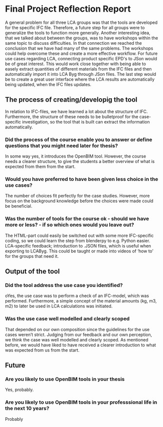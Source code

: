 # Final Project Reflection Report 
A general problem for all three LCA groups was that the tools are developed for the specific IFC file. Therefore, a future step for all groups were to generalize the tools to function more generally. Another interesting idea, that we talked about between the groups, was to have workshops within the same topic to discuss difficulties. In that connection we reached the conclusion that we have had many of the same problems. The workshops could help overcome these and create a more effective workflow.
For future use cases regarding LCA, connecting product specific EPD's to JSon would be of great interest. This would work close together with being able to easely extract quantities of different materials from the IFC files and then automatically import it into LCA Byg through JSon files. The last step would be to create a great user interface where the LCA results are automatically being updated, when the IFC files updates. 

##  The process of creating/developig the tool
In relation to IFC-files, we have learned a lot about the structure of IFC. Furthermore, the structure of these needs to be bulletproof for the case-specific investigation, so the tool that is built can extract the information automatically.

### Did the process of the course enable you to answer or define questions that you might need later for thesis?
In some way yes, it introduces the OpenBIM tool. However, the course needs a clearer structure, to give the students a better overview of what is expected from them from the start. 

### Would you have preferred to have been given less choice in the use cases?
The number of choices fit perfectly for the case studies. However, more focus on the background knowledge before the choices were made could be beneficial. 

### Was the number of tools for the course ok - should we have more or less? - if so which ones would you leave out?
The HTML-part could easily be switched out with some more IFC-specific coding, so we could learn the step from blenderpy to e.g. Python easier.
LCA-specific feedback; introduction to .JSON files, which is useful when exporting to LCAByg. This could be taught or made into videos of ‘how to’ for the groups that need it.

## Output of the tool
### Did the tool address the use case you identified?
oYes, the use case was to perform a check of an IFC-model, which was performed. Furthermore, a simple concept of the material amounts (kg, m3, m2) to later be used in LCA calculations was initiated.

### Was the use case well modelled and clearly scoped
That depended on our own composition since the guidelines for the use cases weren’t strict. Judging from our feedback and our own perception, we think the case was well modelled and clearly scoped.  As mentioned before, we would have liked to have received a clearer introduction to what was expected from us from the start. 

## Future
### Are you likely to use OpenBIM tools in your thesis
Yes, probably. 
### Are you likely to use OpenBIM tools in your professsional life in the next 10 years?
Probably 
